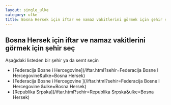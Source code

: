 ```yaml
---
layout: single_ulke
category: ulke
title: Bosna Hersek için iftar ve namaz vakitlerini görmek için şehir seç
---
```



## Bosna Hersek için iftar ve namaz vakitlerini görmek için şehir seç

Aşağıdaki listeden bir şehir ya da semt seçin


* [Federacija Bosne i Hercegovine](/iftar.html?sehir=Federacija Bosne I Hercegovine&ulke=Bosna Hersek)
* [Federacija Bosne i Hercegovine ](/iftar.html?sehir=Federacija Bosne I Hercegovine &ulke=Bosna Hersek)
* [Republika Srpska](/iftar.html?sehir=Republika Srpska&ulke=Bosna Hersek)
